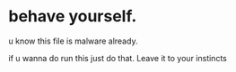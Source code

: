 

# behave yourself.

u know this file is malware already. 

if u wanna do run this just do that. Leave it to your instincts
